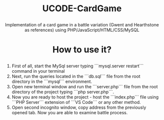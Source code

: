 # <p align=center>UCODE-CardGame</p>
<p align=center>Implementation of a card game in a battle variation (Gwent and Hearthstone as references) using PHP/JavaScript/HTML/CSS/MySQL</p>
<h1> <p align=center>How to use it?</p> </h1>
<ol>
  <li>First of all, start the MySql server typing <span>```mysql.server restart```</span> command in your terminal</li>
  <li>Next, run the queries located in the ```db.sql``` file from the root directory in the ```mysql``` environment.</li>
  <li>Open new terminal window and run the ```server.php``` file from the root directory of the project typing ```php server.php```.</li>
  <li>Now you are ready to host the project - host the ```index.php``` file using ```PHP Server``` extension of ```VS Code``` or any other method.</li>
  <li>Open second incognito window, copy address from the previously opened tab. Now you are able to examine battle process.</li>
</ol>
